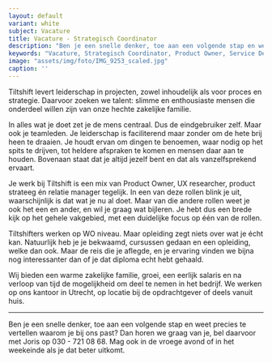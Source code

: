 ```yaml
---
layout: default
variant: white
subject: Vacature
title: Vacature - Strategisch Coordinator
description: "Ben je een snelle denker, toe aan een volgende stap en weet precies te vertellen waarom je bij ons past? Dan horen we graag van je!"
keywords: "Vacature, Strategisch Coordinator, Product Owner, Service Designer, UX Researcher, Product Strateeg, Relatie Manager"
image: "assets/img/foto/IMG_9253_scaled.jpg"
caption: ''
---
```

Tiltshift levert leiderschap in projecten, zowel inhoudelijk als voor proces en strategie. Daarvoor zoeken we talent: slimme en enthousiaste mensen die onderdeel willen zijn van onze hechte zakelijke familie. 

In alles wat je doet zet je de mens centraal. Dus de eindgebruiker zelf. Maar ook je teamleden. Je leiderschap is faciliterend maar zonder om de hete brij heen te draaien. Je houdt ervan om dingen te benoemen, waar nodig op het spits te drijven, tot heldere afspraken te komen en mensen daar aan te houden. Bovenaan staat dat je altijd jezelf bent en dat als vanzelfsprekend ervaart.

Je werk bij Tiltshift is een mix van Product Owner, UX researcher, product strateeg én relatie manager tegelijk. In een van deze rollen blink je uit, waarschijnlijk is dat wat je nu al doet. Maar van die andere rollen weet je ook het een en ander, en wil je graag wat bijleren. Je hebt dus een brede kijk op het gehele vakgebied, met een duidelijke focus op één van de rollen.

Tiltshifters werken op WO niveau. Maar opleiding zegt niets over wat je écht kan. Natuurlijk heb je je bekwaamd, cursussen gedaan en een opleiding, welke dan ook. Maar de reis die je aflegde, en je ervaring vinden we bijna nog interessanter dan of je dat diploma echt hebt gehaald. 

Wij bieden een warme zakelijke familie, groei, een eerlijk salaris en na verloop van tijd de mogelijkheid om deel te nemen in het bedrijf. We werken op ons kantoor in Utrecht, op locatie bij de opdrachtgever of deels vanuit huis. 

---

Ben je een snelle denker, toe aan een volgende stap en weet precies te vertellen waarom je bij ons past? Dan horen we graag van je, bel daarvoor met Joris op 030 - 721 08 68. Mag ook in de vroege avond of in het weekeinde als je dat beter uitkomt.
